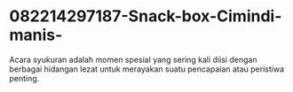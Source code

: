 # 082214297187-Snack-box-Cimindi-manis-
Acara syukuran adalah momen spesial yang sering kali diisi dengan berbagai hidangan lezat untuk merayakan suatu pencapaian atau peristiwa penting.
